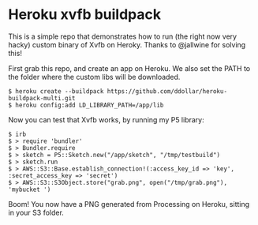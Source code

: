 # Heroku xvfb buildpack

This is a simple repo that demonstrates how to run (the right now very hacky) custom binary of Xvfb on Heroky. Thanks to @jallwine for solving this!

First grab this repo, and create an app on Heroku. We also set the PATH to the folder where the custom libs will be downloaded.

```
$ heroku create --buildpack https://github.com/ddollar/heroku-buildpack-multi.git
$ heroku config:add LD_LIBRARY_PATH=/app/lib
```

Now you can test that Xvfb works, by running my P5 library:

```
$ irb
$ > require 'bundler'
$ > Bundler.require
$ > sketch = P5::Sketch.new("/app/sketch", "/tmp/testbuild")
$ > sketch.run
$ > AWS::S3::Base.establish_connection!(:access_key_id => 'key', :secret_access_key => 'secret')
$ > AWS::S3::S3Object.store("grab.png", open("/tmp/grab.png"), 'mybucket ')
```

Boom! You now have a PNG generated from Processing on Heroku, sitting in your S3 folder.